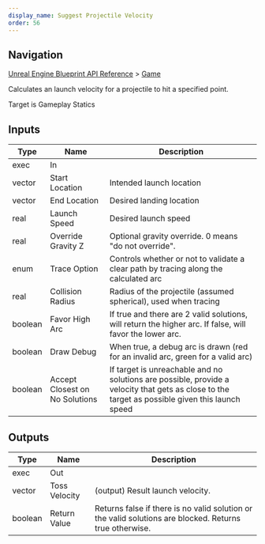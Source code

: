 ```yaml
---
display_name: Suggest Projectile Velocity
order: 56
---
```

## Navigation

[Unreal Engine Blueprint API Reference](https://dev.epicgames.com/documentation/en-us/unreal-engine/BlueprintAPI) > [Game](https://dev.epicgames.com/documentation/en-us/unreal-engine/BlueprintAPI/Game)

Calculates an launch velocity for a projectile to hit a specified point.

Target is Gameplay Statics

## Inputs

| Type | Name | Description |
| --- | --- | --- |
| exec | In |  |
| vector | Start Location | Intended launch location |
| vector | End Location | Desired landing location |
| real | Launch Speed | Desired launch speed |
| real | Override Gravity Z | Optional gravity override. 0 means "do not override". |
| enum | Trace Option | Controls whether or not to validate a clear path by tracing along the calculated arc |
| real | Collision Radius | Radius of the projectile (assumed spherical), used when tracing |
| boolean | Favor High Arc | If true and there are 2 valid solutions, will return the higher arc. If false, will favor the lower arc. |
| boolean | Draw Debug | When true, a debug arc is drawn (red for an invalid arc, green for a valid arc) |
| boolean | Accept Closest on No Solutions | If target is unreachable and no solutions are possible, provide a velocity that gets as close to the target as possible given this launch speed |

## Outputs

| Type | Name | Description |
| --- | --- | --- |
| exec | Out |  |
| vector | Toss Velocity | (output) Result launch velocity. |
| boolean | Return Value | Returns false if there is no valid solution or the valid solutions are blocked. Returns true otherwise. |
